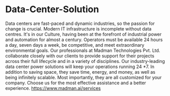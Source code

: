 # Data-Center-Solution
Data centers are fast-paced and dynamic industries, so the passion for change is crucial. Modern IT infrastructure is incomplete without data centres. It's in our Culture, having been at the forefront of industrial power and automation for almost a century. Operators must be available 24 hours a day, seven days a week, be competitive, and meet extraordinary environmental goals. Our professionals at Madman Technologies Pvt. Ltd. collaborate closely with our clients to provide support for their projects across their full lifecycle and in a variety of disciplines. Our industry-leading data center power solutions will keep your operations running 24 *7. In addition to saving space, they save time, energy, and money, as well as being infinitely scalable. Most importantly, they are all customized for your company. Choose us for the most effective assistance and a better experience.
https://www.madman.ai/services
